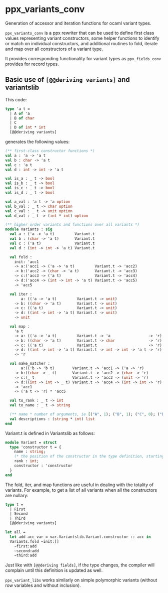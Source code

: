 ppx_variants_conv
=================

Generation of accessor and iteration functions for ocaml variant types.

`ppx_variants_conv` is a ppx rewriter that can be used to define first
class values representing variant constructors, some helper functions
to identify or match on individual constructors, and additional
routines to fold, iterate and map over all constructors of a variant
type.

It provides corresponding functionality for variant types as
`ppx_fields_conv` provides for record types.

Basic use of `[@@deriving variants]` and variantslib
----------------------------------------------------

This code:

```ocaml
type 'a t =
  | A of 'a
  | B of char
  | C
  | D of int * int
  [@@deriving variants]
```

generates the following values:

```ocaml
(** first-class constructor functions *)
val a : 'a -> 'a t
val b : char -> 'a t
val c : 'a t
val d : int -> int -> 'a t

val is_a : _ t -> bool
val is_b : _ t -> bool
val is_c : _ t -> bool
val is_d : _ t -> bool

val a_val : 'a t -> 'a option
val b_val : _ t -> char option
val c_val : _ t -> unit option
val d_val : _ t -> (int * int) option

(** higher order variants and functions over all variants *)
module Variants : sig
  val a : ('a -> 'a t)         Variant.t
  val b : (char -> 'a t)       Variant.t
  val c : ('a t)               Variant.t
  val d : (int -> int -> 'a t) Variant.t

  val fold :
    init: 'acc1
    -> a:('acc1 -> ('a -> 'a t)         Variant.t -> 'acc2)
    -> b:('acc2 -> (char -> 'a t)       Variant.t -> 'acc3)
    -> c:('acc3 -> ('a t)               Variant.t -> 'acc4)
    -> d:('acc4 -> (int -> int -> 'a t) Variant.t -> 'acc5)
    -> 'acc5

  val iter :
       a: (('a -> 'a t)         Variant.t -> unit)
    -> b: ((char -> 'a t)       Variant.t -> unit)
    -> c: (('a t)               Variant.t -> unit)
    -> d: ((int -> int -> 'a t) Variant.t -> unit)
    -> unit

  val map :
    'a t
    -> a: (('a -> 'a t)         Variant.t -> 'a                 -> 'r)
    -> b: ((char -> 'a t)       Variant.t -> char               -> 'r)
    -> c: (('a t)               Variant.t                       -> 'r)
    -> d: ((int -> int -> 'a t) Variant.t -> int -> int -> 'a t -> 'r)
    -> 'r

  val make_matcher :
       a:(('b -> 'b t)        Variant.t -> 'acc1 -> ('a -> 'r)         * 'acc2)
    -> b:((char -> _ t)       Variant.t -> 'acc2 -> (char -> 'r)       * 'acc3)
    -> c:(_ t                 Variant.t -> 'acc3 -> (unit -> 'r)       * 'acc4)
    -> d:((int -> int -> _ t) Variant.t -> 'acc4 -> (int -> int -> 'r) * 'acc5)
    -> 'acc1
    -> ('a t -> 'r) * 'acc5

  val to_rank : _ t -> int
  val to_name : _ t -> string

  (** name * number of arguments, ie [("A", 1); ("B", 1); ("C", 0); ("D", 2)]. *)
  val descriptions : (string * int) list
end
```

Variant.t is defined in Variantslib as follows:

```ocaml
module Variant = struct
  type 'constructor t = {
    name : string;
    (* the position of the constructor in the type definition, starting from 0 *)
    rank : int;
    constructor : 'constructor
  }
end
```

The fold, iter, and map functions are useful in dealing with the totality of variants.
For example, to get a list of all variants when all the constructors are nullary:

```ocaml
type t =
  | First
  | Second
  | Third
  [@@deriving variants]
```

```ocaml
let all =
  let add acc var = var.Variantslib.Variant.constructor :: acc in
  Variants.fold ~init:[]
    ~first:add
    ~second:add
    ~third:add
```

Just like with `[@@deriving fields]`, if the type changes, the
compiler will complain until this definition is updated as well.

`ppx_variant_libs` works similarly on simple polymorphic variants
(without row variables and without inclusion).

